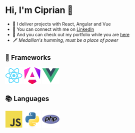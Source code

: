 # Hi, I'm Ciprian 🫡

- 💯 I deliver projects with React, Angular and Vue
- 💼 You can connect with me on [LinkedIn](https://www.linkedin.com/in/ciprian-botnari-b15a5b286/)
- 🎯 And you can check out my portfolio while you are [here](https://sufferal.github.io/portfolio/)
- 🗡️ *Medallion's humming, must be a place of power*

## 🧩 Frameworks
<div>
  <img src="https://github.com/devicons/devicon/blob/master/icons/react/react-original.svg" alt="React" width="55" height="55"/>
  <img src="https://github.com/devicons/devicon/blob/master/icons/angular/angular-original.svg" alt="Angular" width="55" height="55"/>
  <img src="https://github.com/devicons/devicon/blob/master/icons/vuejs/vuejs-original.svg" alt="Vue" width="55" height="55"/>
</div>

## 📚 Languages
<div>
  <img src="https://github.com/devicons/devicon/blob/master/icons/javascript/javascript-original.svg" alt="React" width="55" height="55"/>
  <img src="https://github.com/devicons/devicon/blob/master/icons/python/python-original.svg" alt="Python" width="55" height="55"/>
  <img src="https://github.com/devicons/devicon/blob/master/icons/php/php-original.svg" alt="PHP" width="55" height="55"/>
</div>

<!--
**Sufferal/Sufferal** is a ✨ _special_ ✨ repository because its `README.md` (this file) appears on your GitHub profile.

Here are some ideas to get you started:

- 🔭 I’m currently working on ...
- 🌱 I’m currently learning ...
- 👯 I’m looking to collaborate on ...
- 🤔 I’m looking for help with ...
- 💬 Ask me about ...
- 📫 How to reach me: ...
- 😄 Pronouns: ...
- ⚡ Fun fact: ...
-->
